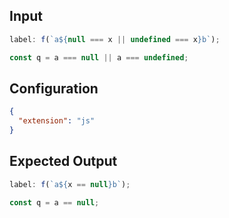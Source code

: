 
## Input
```javascript input
label: f(`a${null === x || undefined === x}b`);

const q = a === null || a === undefined;
```

## Configuration
```json configuration
{
  "extension": "js"
}
```

## Expected Output
```javascript expected output
label: f(`a${x == null}b`);

const q = a == null;
```
